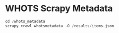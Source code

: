# WHOTS Scrapy Metadata

```python
cd /whots_metadata
scrapy crawl whotsmetadata -O /results/items.json
```
